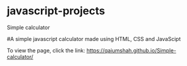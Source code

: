 # javascript-projects
Simple calculator

#A simple javascript calculator made using HTML, CSS and JavaScipt

To view the page, click the link: https://qaiumshah.github.io/Simple-calculator/
